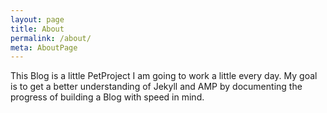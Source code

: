 ```yaml
---
layout: page
title: About
permalink: /about/
meta: AboutPage
---
```


<amp-img width="600" height="300" layout="responsive" src="http://lorempixel.com/600/300/nature"></amp-img>

This Blog is a little PetProject I am going to work a little every day. 
My goal is to get a better understanding of Jekyll and AMP by documenting the progress of building a Blog with speed in mind.